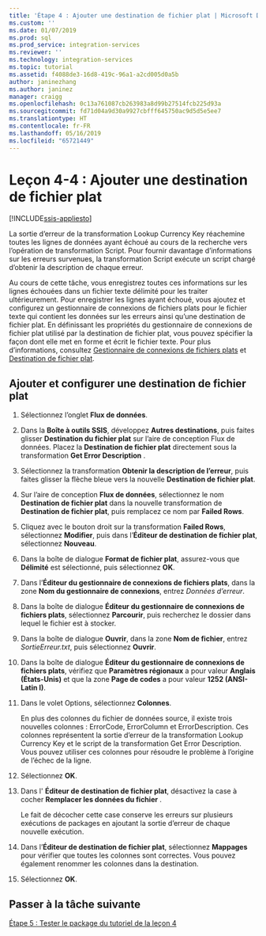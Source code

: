 ```yaml
---
title: 'Étape 4 : Ajouter une destination de fichier plat | Microsoft Docs'
ms.custom: ''
ms.date: 01/07/2019
ms.prod: sql
ms.prod_service: integration-services
ms.reviewer: ''
ms.technology: integration-services
ms.topic: tutorial
ms.assetid: f4088de3-16d8-419c-96a1-a2cd005d0a5b
author: janinezhang
ms.author: janinez
manager: craigg
ms.openlocfilehash: 0c13a761087cb263983a8d99b27514fcb225d93a
ms.sourcegitcommit: fd71d04a9d30a9927cbfff645750ac9d5d5e5ee7
ms.translationtype: HT
ms.contentlocale: fr-FR
ms.lasthandoff: 05/16/2019
ms.locfileid: "65721449"
---
```

# <a name="lesson-4-4-add-a-flat-file-destination"></a>Leçon 4-4 : Ajouter une destination de fichier plat

[!INCLUDE[ssis-appliesto](../includes/ssis-appliesto-ssvrpluslinux-asdb-asdw-xxx.md)]



La sortie d’erreur de la transformation Lookup Currency Key réachemine toutes les lignes de données ayant échoué au cours de la recherche vers l’opération de transformation Script. Pour fournir davantage d’informations sur les erreurs survenues, la transformation Script exécute un script chargé d’obtenir la description de chaque erreur.  
  
Au cours de cette tâche, vous enregistrez toutes ces informations sur les lignes échouées dans un fichier texte délimité pour les traiter ultérieurement. Pour enregistrer les lignes ayant échoué, vous ajoutez et configurez un gestionnaire de connexions de fichiers plats pour le fichier texte qui contient les données sur les erreurs ainsi qu’une destination de fichier plat. En définissant les propriétés du gestionnaire de connexions de fichier plat utilisé par la destination de fichier plat, vous pouvez spécifier la façon dont elle met en forme et écrit le fichier texte. Pour plus d’informations, consultez [Gestionnaire de connexions de fichiers plats](../integration-services/connection-manager/flat-file-connection-manager.md) et [Destination de fichier plat](../integration-services/data-flow/flat-file-destination.md).  
  
## <a name="add-and-configure-a-flat-file-destination"></a>Ajouter et configurer une destination de fichier plat  
  
1.  Sélectionnez l’onglet **Flux de données**.  
  
2.  Dans la **Boîte à outils SSIS**, développez **Autres destinations**, puis faites glisser **Destination du fichier plat** sur l’aire de conception Flux de données. Placez la **Destination de fichier plat** directement sous la transformation **Get Error Description** .  
  
3.  Sélectionnez la transformation **Obtenir la description de l’erreur**, puis faites glisser la flèche bleue vers la nouvelle **Destination de fichier plat**.  
  
4.  Sur l’aire de conception **Flux de données**, sélectionnez le nom **Destination de fichier plat** dans la nouvelle transformation de **Destination de fichier plat**, puis remplacez ce nom par **Failed Rows**.  
  
5.  Cliquez avec le bouton droit sur la transformation **Failed Rows**, sélectionnez **Modifier**, puis dans l’**Éditeur de destination de fichier plat**, sélectionnez **Nouveau**.  
  
6.  Dans la boîte de dialogue **Format de fichier plat**, assurez-vous que **Délimité** est sélectionné, puis sélectionnez **OK**.  
  
7.  Dans l’**Éditeur du gestionnaire de connexions de fichiers plats**, dans la zone **Nom du gestionnaire de connexions**, entrez *Données d’erreur*.  
  
8.  Dans la boîte de dialogue **Éditeur du gestionnaire de connexions de fichiers plats**, sélectionnez **Parcourir**, puis recherchez le dossier dans lequel le fichier est à stocker.  
  
9. Dans la boîte de dialogue **Ouvrir**, dans la zone **Nom de fichier**, entrez *SortieErreur.txt*, puis sélectionnez **Ouvrir**.  
  
10. Dans la boîte de dialogue **Éditeur du gestionnaire de connexions de fichiers plats**, vérifiez que **Paramètres régionaux** a pour valeur **Anglais (États-Unis)** et que la zone **Page de codes** a pour valeur **1252 (ANSI-Latin I)**.  
  
11. Dans le volet Options, sélectionnez **Colonnes**.  
  
    En plus des colonnes du fichier de données source, il existe trois nouvelles colonnes : ErrorCode, ErrorColumn et ErrorDescription. Ces colonnes représentent la sortie d’erreur de la transformation Lookup Currency Key et le script de la transformation Get Error Description. Vous pouvez utiliser ces colonnes pour résoudre le problème à l’origine de l’échec de la ligne.  
  
12. Sélectionnez **OK**.  
  
13. Dans l' **Éditeur de destination de fichier plat**, désactivez la case à cocher **Remplacer les données du fichier** .  
  
    Le fait de décocher cette case conserve les erreurs sur plusieurs exécutions de packages en ajoutant la sortie d’erreur de chaque nouvelle exécution.
  
14. Dans l’**Éditeur de destination de fichier plat**, sélectionnez **Mappages** pour vérifier que toutes les colonnes sont correctes. Vous pouvez également renommer les colonnes dans la destination.  
  
15. Sélectionnez **OK**.  
  
## <a name="go-to-next-task"></a>Passer à la tâche suivante
[Étape 5 : Tester le package du tutoriel de la leçon 4](../integration-services/lesson-4-5-testing-the-lesson-4-tutorial-package.md)  
  
  
  
